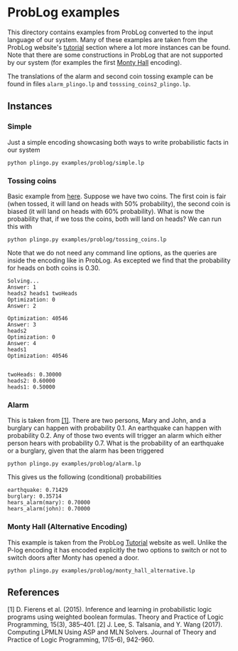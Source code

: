 # ProbLog examples
This directory contains examples from ProbLog converted to the input language of our system. Many of these examples are taken from the ProbLog website's [tutorial](https://dtai.cs.kuleuven.be/problog/tutorial/various/01_montyhall.html) section where a lot more instances can be found. Note that there are some constructions in ProbLog that are not supported by our system (for examples the first [Monty Hall](https://dtai.cs.kuleuven.be/problog/tutorial/various/01_montyhall.html) encoding).

The translations of the alarm and second coin tossing example can be found in files `alarm_plingo.lp` and `tosssing_coins2_plingo.lp`.
## Instances
### Simple
Just a simple encoding showcasing both ways to write probabilistic facts in our system
```
python plingo.py examples/problog/simple.lp
```

### Tossing coins
Basic example from [here](https://dtai.cs.kuleuven.be/problog/tutorial/basic/01_coins.html). 
Suppose we have two coins. The first coin is fair (when tossed, it will land on heads with 50% probability), the second coin is biased (it will land on heads with 60% probability). What is now the probability that, if we toss the coins, both will land on heads? 
We can run this with
```
python plingo.py examples/problog/tossing_coins.lp
```
Note that we do not need any command line options, as the queries are inside the encoding like in ProbLog. As excepted we find that the probability for heads on both coins is 0.30.
```
Solving...
Answer: 1
heads2 heads1 twoHeads
Optimization: 0
Answer: 2

Optimization: 40546
Answer: 3
heads2
Optimization: 0
Answer: 4
heads1
Optimization: 40546


twoHeads: 0.30000
heads2: 0.60000
heads1: 0.50000
```

### Alarm
This is taken from [[1]](#1). There are two persons, Mary and John, and a burglary can happen with probability 0.1. An earthquake can happen with probability 0.2. Any of those two events will trigger an alarm which either person hears with probability 0.7. What is the probability of an earthquake or a burglary, given that the alarm has been triggered
```
python plingo.py examples/problog/alarm.lp
```
This gives us the following (conditional) probabilities
```
earthquake: 0.71429
burglary: 0.35714
hears_alarm(mary): 0.70000
hears_alarm(john): 0.70000
```

### Monty Hall (Alternative Encoding)
This example is taken from the ProbLog [Tutorial](https://dtai.cs.kuleuven.be/problog/tutorial/various/01_montyhall.html) website as well. Unlike the P-log encoding it has encoded explicitly the two options to switch or not to switch doors after Monty has opened a door.
```
python plingo.py examples/problog/monty_hall_alternative.lp
``` 

## References
<a id="1">[1]</a>
D. Fierens et al. (2015).
Inference and learning in probabilistic logic programs using weighted boolean formulas.
Theory and Practice of Logic Programming, 15(3), 385–401.
<a id="2">[2]</a>
J. Lee, S. Talsania, and Y. Wang (2017).
Computing LPMLN Using ASP and MLN Solvers.
Journal of Theory and Practice of Logic Programming, 17(5-6), 942-960.
